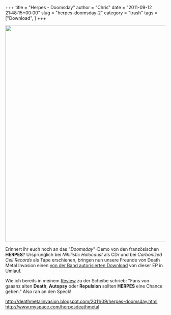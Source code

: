 +++
title = "Herpes - Doomsday"
author = "Chris"
date = "2011-09-12 21:48:15+00:00"
slug = "herpes-doomsday-2"
category = "trash"
tags = ["Download", ]
+++

<img src="http://necroslaughter.de/wp-content/uploads/2011/09/Herpes-Doomsday.jpg" alt="" title="Herpes - Doomsday" width="680" height="680" class="alignnone size-full wp-image-6719" />

Erinnert ihr euch noch an das "_Doomsday_"-Demo von den französischen **HERPES**? Ursprünglich bei _Nihilistic Holocaust_ als CDr und bei _Carbonized Cell Records_ als Tape erschienen, bringen nun unsere Freunde von Death Metal Invasion einen <a href="http://deathmetalinvasion.blogspot.com/2011/09/herpes-doomsday.html">von der Band autorisierten Download</a> von dieser EP in Umlauf.

Wie ich bereits in meinem <a href="http://necroslaughter.de/2010/07/herpes-doomsday/">Review</a> zu der Scheibe schrieb: "Fans von gaaanz alten **Death**, **Autopsy** oder **Repulsion** sollten **HERPES** eine Chance geben." Also ran an den Speck!

<a href="http://deathmetalinvasion.blogspot.com/2011/09/herpes-doomsday.html">http://deathmetalinvasion.blogspot.com/2011/09/herpes-doomsday.html</a>
<a href="http://www.myspace.com/herpesdeathmetal">http://www.myspace.com/herpesdeathmetal</a>
